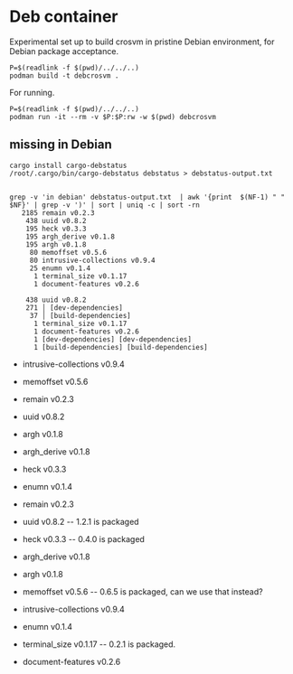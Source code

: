 # Deb container

Experimental set up to build crosvm in pristine Debian environment,
for Debian package acceptance.

```shell
P=$(readlink -f $(pwd)/../../..)
podman build -t debcrosvm .
```

For running.

```shell
P=$(readlink -f $(pwd)/../../..)
podman run -it --rm -v $P:$P:rw -w $(pwd) debcrosvm
```


## missing in Debian


```shell
cargo install cargo-debstatus
/root/.cargo/bin/cargo-debstatus debstatus > debstatus-output.txt


grep -v 'in debian' debstatus-output.txt  | awk '{print  $(NF-1) " " $NF}' | grep -v ')' | sort | uniq -c | sort -rn
   2185 remain v0.2.3
    438 uuid v0.8.2
    195 heck v0.3.3
    195 argh_derive v0.1.8
    195 argh v0.1.8
     80 memoffset v0.5.6
     80 intrusive-collections v0.9.4
     25 enumn v0.1.4
      1 terminal_size v0.1.17
      1 document-features v0.2.6

    438 uuid v0.8.2
    271 │ [dev-dependencies]
     37 │ [build-dependencies]
      1 terminal_size v0.1.17
      1 document-features v0.2.6
      1 [dev-dependencies] [dev-dependencies]
      1 [build-dependencies] [build-dependencies]

```

- intrusive-collections v0.9.4
- memoffset v0.5.6
- remain v0.2.3
- uuid v0.8.2
- argh v0.1.8
- argh_derive v0.1.8
- heck v0.3.3
- enumn v0.1.4



- remain v0.2.3
- uuid v0.8.2 -- 1.2.1 is packaged
- heck v0.3.3 -- 0.4.0 is packaged
- argh_derive v0.1.8
- argh v0.1.8
- memoffset v0.5.6 -- 0.6.5 is packaged, can we use that instead?
- intrusive-collections v0.9.4
- enumn v0.1.4
- terminal_size v0.1.17 -- 0.2.1 is packaged.
- document-features v0.2.6
